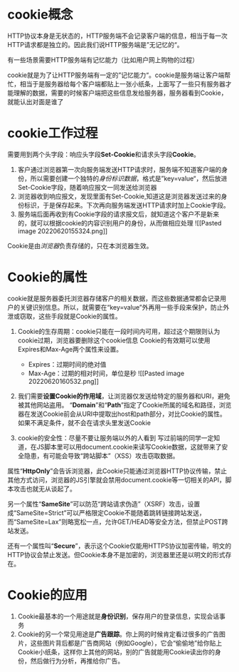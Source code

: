 # cookie概念
HTTP协议本身是无状态的，HTTP服务端不会记录客户端的信息，相当于每一次HTTP请求都是独立的。因此我们说HTTP服务端是”无记忆的“。

有一些场景需要HTTP服务端有记忆能力（比如用户网上购物的过程）

cookie就是为了让HTTP服务端有一定的”记忆能力“。cookie是服务端让客户端帮忙，相当于是服务器给每个客户端都贴上一张小纸条，上面写了一些只有服务器才能理解的数据，需要的时候客户端把这些信息发给服务器，服务器看到Cookie，就能认出对面是谁了

# cookie工作过程
需要用到两个头字段：响应头字段**Set-Cookie**和请求头字段**Cookie**。

1. 客户通过浏览器第一次向服务端发送HTTP请求时，服务端不知道客户端的身份，所以需要创建一个独特的*身份标识数据*，格式是”key=value“，然后放进Set-Cookie字段，随着响应报文一同发送给浏览器
2. 浏览器收到响应报文，发现里面有Set-Cookie,知道这是浏览器发送过来的身份标识，于是保存起来。下次再向服务端发送HTTP请求时加上Cookie字段。
3. 服务端后面再收到有Cookie字段的请求报文后，就知道这个客户不是新来的，就可以根据cookie的内容识别用户的身份，从而做相应处理
![[Pasted image 20220620155324.png]]

Cookie是由*浏览器*负责存储的，只在本浏览器生效。


# Cookie的属性
cookie就是服务器委托浏览器存储客户的相关数据，而这些数据通常都会记录用户的关键识别信息。所以，就需要在“key=value”外再用一些手段来保护，防止外泄或窃取，这些手段就是Cookie的属性。

1. Cookie的生存周期：cookie只能在一段时间内可用，超过这个期限则认为cookie过期，浏览器要删除这个cookie信息
	Cookie的有效期可以使用Expires和Max-Age两个属性来设置。
	- Expires：过期时间的绝对值
	- Max-Age：过期的相对时间，单位是秒
	![[Pasted image 20220620160532.png]]

2. 我们需要**设置Cookie的作用域**，让浏览器仅发送给特定的服务器和URI，避免被其他网站盗用。
	“**Domain**”和“**Path**”指定了Cookie所属的域名和路径，浏览器在发送Cookie前会从URI中提取出host和path部分，对比Cookie的属性。如果不满足条件，就不会在请求头里发送Cookie

3. cookie的安全性：尽量不要让服务端以外的人看到
写过前端的同学一定知道，在JS脚本里可以用document.cookie来读写Cookie数据，这就带来了安全隐患，有可能会导致“跨站脚本”（XSS）攻击窃取数据。

属性“**HttpOnly**”会告诉浏览器，此Cookie只能通过浏览器HTTP协议传输，禁止其他方式访问，浏览器的JS引擎就会禁用document.cookie等一切相关的API，脚本攻击也就无从谈起了。

另一个属性“**SameSite**”可以防范“跨站请求伪造”（XSRF）攻击，设置成“SameSite=Strict”可以严格限定Cookie不能随着跳转链接跨站发送，而“SameSite=Lax”则略宽松一点，允许GET/HEAD等安全方法，但禁止POST跨站发送。

还有一个属性叫“**Secure**”，表示这个Cookie仅能用HTTPS协议加密传输，明文的HTTP协议会禁止发送。但Cookie本身不是加密的，浏览器里还是以明文的形式存在。

# Cookie的应用
1. Cookie最基本的一个用途就是**身份识别**，保存用户的登录信息，实现会话事务
2. Cookie的另一个常见用途是**广告跟踪**。你上网的时候肯定看过很多的广告图片，这些图片背后都是广告商网站（例如Google），它会“偷偷地”给你贴上Cookie小纸条，这样你上其他的网站，别的广告就能用Cookie读出你的身份，然后做行为分析，再推给你广告。


